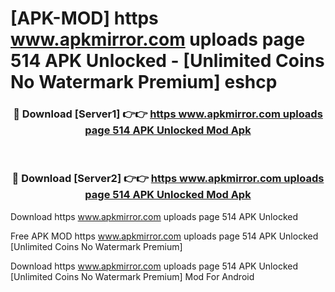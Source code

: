 # [APK-MOD] https   www.apkmirror.com uploads page 514 APK Unlocked - [Unlimited Coins No Watermark Premium] eshcp



<div align="center">
<h3>🔴 Download [Server1] 👉👉 <a href="https://momento.my/?title=https___www.apkmirror.com_uploads_page_514_APK_Unlocked">https   www.apkmirror.com uploads page 514 APK Unlocked Mod Apk</a></h3><br>

<h3>🔴 Download [Server2] 👉👉 <a href="https://momento.my/?title=https___www.apkmirror.com_uploads_page_514_APK_Unlocked">https   www.apkmirror.com uploads page 514 APK Unlocked Mod Apk</a></h3>
</div>



Download https   www.apkmirror.com uploads page 514 APK Unlocked 

Free APK MOD https   www.apkmirror.com uploads page 514 APK Unlocked [Unlimited Coins No Watermark Premium]

Download https   www.apkmirror.com uploads page 514 APK Unlocked [Unlimited Coins No Watermark Premium] Mod For Android
